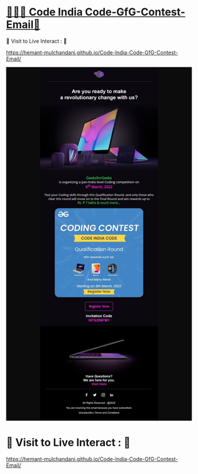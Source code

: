 # [🧑🏻‍💻 Code India Code-GfG-Contest-Email📧](https://hemant-mulchandani.github.io/Code-India-Code-GfG-Contest-Email/)

  📌 Visit to Live Interact : 🔗

  https://hemant-mulchandani.github.io/Code-India-Code-GfG-Contest-Email/

  ![Mail Capture](Media/Code%20India%20Code-GfG%20Mail%20Capture.png)

# 📌 Visit to Live Interact : 🔗

  https://hemant-mulchandani.github.io/Code-India-Code-GfG-Contest-Email/ 
